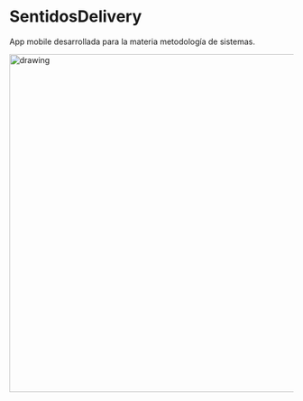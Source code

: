 # SentidosDelivery
App mobile desarrollada para la materia metodología de sistemas.

<img src="https://user-images.githubusercontent.com/88947720/200924435-198b44bd-0b0b-4bed-83f1-a7b26c2786bf.gif" alt="drawing" width="600"/>
